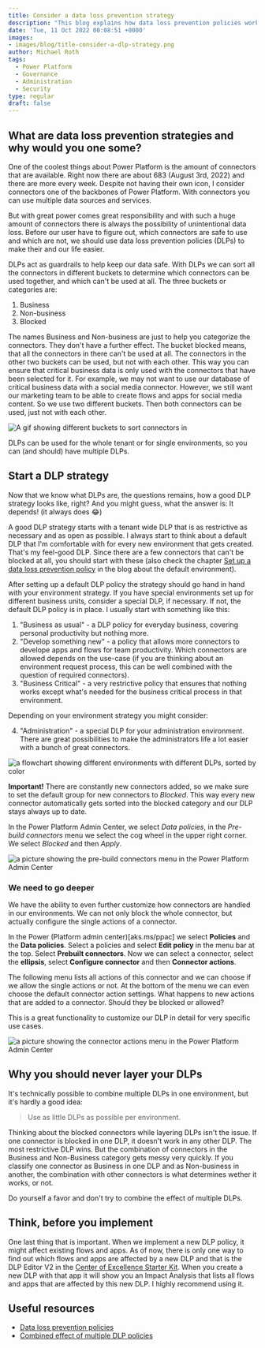```yaml
---
title: Consider a data loss prevention strategy
description: "This blog explains how data loss prevention policies work and how you can use them for your governance strategy"
date: 'Tue, 11 Oct 2022 00:08:51 +0000'
images: 
- images/blog/title-consider-a-dlp-strategy.png
author: Michael Roth
tags:
  - Power Platform
  - Governance
  - Administration
  - Security
type: regular
draft: false
---
```


## What are data loss prevention strategies and why would you one some?

One of the coolest things about Power Platform is the amount of connectors that are available. Right now there are about 683 (August 3rd, 2022) and there are more every week. Despite not having their own icon, I consider connectors one of the backbones of Power Platform. With connectors you can use multiple data sources and services.

But with great power comes great responsibility and with such a huge amount of connectors there is always the possibility of unintentional data loss. Before our user have to figure out, which connectors are safe to use and which are not, we should use data loss prevention policies (DLPs) to make their and our life easier.

DLPs act as guardrails to help keep our data safe. With DLPs we can sort all the connectors in different buckets to determine which connectors can be used together, and which can't be used at all. The three buckets or categories are:

1. Business
2. Non-business
3. Blocked

The names Business and Non-business are just to help you categorize the connectors. They don't have a further effect. The bucket blocked means, that all the connectors in there can't be used at all. The connectors in the other two buckets can be used, but not with each other. This way you can ensure that critical business data is only used with the connectors that have been selected for it. For example, we may not want to use our database of critical business data with a social media connector. However, we still want our marketing team to be able to create flows and apps for social media content. So we use two different buckets. Then both connectors can be used, just not with each other.

![A gif showing different buckets to sort connectors in](/images/DLPgif.gif)

DLPs can be used for the whole tenant or for single environments, so you can (and should) have multiple DLPs.

## Start a DLP strategy

Now that we know what DLPs are, the questions remains, how a good DLP strategy looks like, right? And you might guess, what the answer is: It depends! (it always does 😂)

A good DLP strategy starts with a tenant wide DLP that is as restrictive as necessary and as open as possible. I always start to think about a default DLP that I'm comfortable with for every new environment that gets created. That's my feel-good DLP. Since there are a few connectors that can't be blocked at all, you should start with these (also check the chapter [Set up a data loss prevention policy](https://github.com/MichaelRoth42/Juicy-Blog-Stuff/blob/main/content/english/post/2022-07-02-take-care-about-your-default-environment.md) in the blog about the default environment).

After setting up a default DLP policy the strategy should go hand in hand with your environment strategy. If you have special environments set up for different business units, consider a special DLP, if necessary. If not, the default DLP policy is in place. I usually start with something like this:

1. "Business as usual" - a DLP policy for everyday business, covering personal productivity but nothing more.
2. "Develop something new" - a policy that allows more connectors to develope apps and flows for team productivity. Which connectors are allowed depends on the use-case (if you are thinking about an environment request process, this can be well combined with the question of required connectors).
3. "Business Critical" - a very restrictive policy that ensures that nothing works except what's needed for the business critical process in that environment.

Depending on your environment strategy you might consider:

4. "Administration" - a special DLP for your administration environment. There are great possibilities to make the administrators life a lot easier with a bunch of great connectors.

![a flowchart showing different environments with different DLPs, sorted by color](/images/DLPstrategy.png)

**Important!**
There are constantly new connectors added, so we make sure to set the default group for new connectors to *Blocked*. This way every new connector automatically gets sorted into the blocked category and our DLP stays always up to date.

In the Power Platform Admin Center, we select *Data policies*, in the *Pre-build connectors* menu we select the cog wheel in the upper right corner. We select *Blocked* and then *Apply*.

![a picture showing the pre-build connectors menu in the Power Platform Admin Center](/images/RenameDefEnv_2.png)

### We need to go deeper

We have the ability to even further customize how connectors are handled in our environments. We can not only block the whole connector, but actually configure the single actions of a connector.

In the Power (Platform admin center)[aks.ms/ppac] we select **Policies** and the **Data policies**. Select a policies and select **Edit policy** in the menu bar at the top. Select **Prebuilt connectors**. Now we can select a connector, select the **ellipsis**, select **Configure connector** and then **Connector actions**.

The following menu lists all actions of this connector and we can choose if we allow the single actions or not. At the bottom of the menu we can even choose the default connector action settings. What happens to new actions that are added to a connector. Should they be blocked or allowed?

This is a great functionality to customize our DLP in detail for very specific use cases.

![a picture showing the connector actions menu in the Power Platform Admin Center](/images/DLPactions.png)

## Why you should never layer your DLPs

It's technically possible to combine multiple DLPs in one environment, but it's hardly a good idea:  

> Use as little DLPs as possible per environment.

Thinking about the blocked connectors while layering DLPs isn't the issue. If one connector is blocked in one DLP, it doesn't work in any other DLP. The most restrictive DLP wins. But the combination of connectors in the Business and Non-Business category gets messy very quickly. If you classify one connector as Business in one DLP and as Non-business in another, the combination with other connectors is what determines wether it works, or not.

Do yourself a favor and don't try to combine the effect of multiple DLPs.

## Think, before you implement

One last thing that is important. When we implement a new DLP policy, it might affect existing flows and apps. As of now, there is only one way to find out which flows and apps are affected by a new DLP and that is the DLP Editor V2 in the [Center of Excellence Starter Kit](https://docs.microsoft.com/en-us/power-platform/guidance/coe/core-components#dlp-editor-v2). When you create a new DLP with that app it will show you an Impact Analysis that lists all flows and apps that are affected by this new DLP. I highly recommend using it.

## Useful resources

- [Data loss prevention policies](https://docs.microsoft.com/en-us/power-platform/admin/wp-data-loss-prevention)
- [Combined effect of multiple DLP policies](https://docs.microsoft.com/en-us/power-platform/admin/dlp-combined-effect-multiple-policies)
